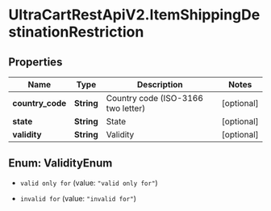 # UltraCartRestApiV2.ItemShippingDestinationRestriction

## Properties

Name | Type | Description | Notes
------------ | ------------- | ------------- | -------------
**country_code** | **String** | Country code (ISO-3166 two letter) | [optional] 
**state** | **String** | State | [optional] 
**validity** | **String** | Validity | [optional] 



## Enum: ValidityEnum


* `valid only for` (value: `"valid only for"`)

* `invalid for` (value: `"invalid for"`)




